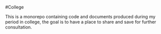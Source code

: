 #College

This is a monorepo containing code and documents produced during my period in college, the goal is to have a place to share and save for further consultation.
